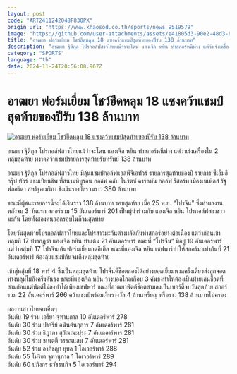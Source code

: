 ```yaml
---
layout: post
code: "ART2411242048F830PX"
origin_url: "https://www.khaosod.co.th/sports/news_9519579"
image: "https://github.com/user-attachments/assets/e41805d3-90e2-48d3-80dc-0a88a8b5b19d"
title: "อาฒยา ฟอร์มเยี่ยม โชว์ฮึดหลุม 18 แซงคว้าแชมป์สุดท้ายของปีรับ 138 ล้านบาท"
description: "อาฒยา ฐิติกุล โปรกอล์ฟสาวไทยแม้ว่าจะโดน แองเจิล หยิน ทำสกอร์หนีห่าง แต่ว่าเร่งเครื่องใน 2 หลุ่มสุดท้าย ผงาดคว้าแชมป์รายการสุดท้ายรับทรัพย์ 138 ล้านบาท"
category: "SPORTS"
language: "th"
date: 2024-11-24T20:56:08.967Z
---
```


# อาฒยา ฟอร์มเยี่ยม โชว์ฮึดหลุม 18 แซงคว้าแชมป์สุดท้ายของปีรับ 138 ล้านบาท

[![อาฒยา ฟอร์มเยี่ยม โชว์ฮึดหลุม 18 แซงคว้าแชมป์สุดท้ายของปีรับ 138 ล้านบาท](https://www.khaosod.co.th/wpapp/uploads/2024/11/Thitikul.jpg "อาฒยา ฟอร์มเยี่ยม โชว์ฮึดหลุม 18 แซงคว้าแชมป์สุดท้ายของปีรับ 138 ล้านบาท")](https://www.khaosod.co.th/wpapp/uploads/2024/11/Thitikul.jpg)

อาฒยา ฐิติกุล โปรกอล์ฟสาวไทยแม้ว่าจะโดน แองเจิล หยิน ทำสกอร์หนีห่าง แต่ว่าเร่งเครื่องใน 2 หลุ่มสุดท้าย ผงาดคว้าแชมป์รายการสุดท้ายรับทรัพย์ 138 ล้านบาท

อาฒยา ฐิติกุล โปรกอล์ฟสาวไทย มีลุ้นแชมป์กอล์ฟแอลพีจีเอทัวร์ รายการสุดท้ายของปี รายการ ซีเอ็มอี กรุ๊ป ทัวร์ แชมเปียนชิพ ที่สนามทีบูรอน กอล์ฟ คลับ ในริตซ์ คาร์ลทัน กอล์ฟ รีสอร์ท เมืองเนเพิลส์ รัฐฟลอริดา สหรัฐอเมริกา ชิงเงินรางวัลรวมราว 380 ล้านบาท

ขณะที่ผู้ชนะรายการนี้จะได้เงินราว 138 ล้านบาท รอบสุดท้าย เมื่อ 25 พ.ย. “โปรจีน” ซึ่งทำผลงานหลังจบ 3 วันแรก สกอร์รวม 15 อันเดอร์พาร์ 201 เป็นผู้นำร่วมกับ แองเจิล หยิน โปรกอล์ฟสาวชาวมะกัน โดยทั้งสองคนออกรอบในก๊วนสุดท้าย

โดยวันสุดท้ายโปรกอล์ฟสาวไทยและโปรสาวมะกันต่างผลัดกันทำสกอร์อย่างต่อเนื่อง แต่ว่าก่อนเข้าหลุมที่ 17 ปรากฏว่า แองเจิล หยิน ทำแต้ม 21 อันเดอร์พาร์ ขณะที่ “โปรจีน” มีอยู่ 19 อันเดอร์พาร์ แต่ว่าหลุ่มที่ 17 โปรจีนเค้นฟอร์มเยี่ยมกดอีเกิ้ล ขณะที่แองเจิล หยิน เซฟพาร์ทำให้สกอร์มาเท่ากันที่ 21 อันเดอร์พาร์ ต้องลุ้นแชมป์กันจนถึงหลุ่มสุดท้าย

เข้าสู่หลุ่มที่ 18 พาร์ 4 ซึ่งเป็นหลุมสุดท้าย โปรจีนตีช็อตสองได้อย่างยอดเยี่ยมหวดครั้งเดียวส่งลูกจอดห่างหลุมไม่ถึงครึ่งคันธง ขณะที่แองเจิล หยิน วางบอลไกลเกือบ 3 คันธงทำให้ต้องเป็นฝ่ายเล่นช็อตที่สามก่อนแต่พัตต์ไม่ลงทำได้เพียงเซฟพาร์ ขณะที่อาฒยาพัตต์ช็อตสามลงเป็นเบอร์ดี้จบวันสุดท้าย สกอร์รวม 22 อันเดอร์พาร์ 266 คว้าแชมป์พร้อมเงินรางวัล 4 ล้านเหรียญ หรือราว 138 ล้านบาทไปครอง

ผลงานสาวไทยคนอื่นๆ  
อันดับ 19 ร่วม เอรียา จุฑานุกาล 10 อันเดอร์พาร์ 278  
อันดับ 30 ร่วม ปาจรีย์ อนันต์นฤการ 7 อันเดอร์พาร์ 281  
อันดับ 30 ร่วม ธิฎาภา สุวัณณะปุระ 7 อันเดอาร์พาร 281  
อันดับ 30 ร่วม ชเนตตี วรรณแสน 7 อันเดอร์พาร์ 281  
อันดับ 52 ร่วม อาภิชญา ยุบล 1 โอเวอร์พาร์ 288  
อันดับ 55 โมรียา จุฑานุกาล 1 โอเวอร์พาร์ 289  
อันดับ 60 ปภังกร ธวัชธนกิจ 5 โอเวอร์พาร์ 294